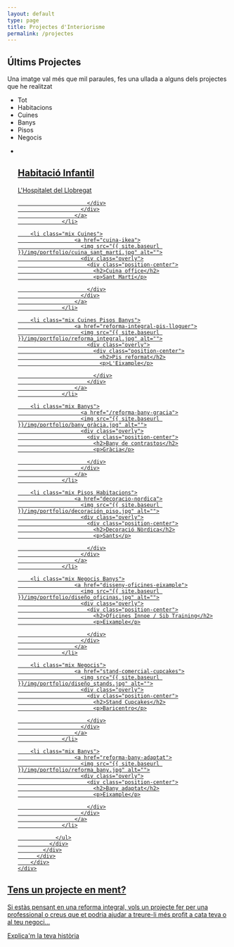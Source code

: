 ```yaml
---
layout: default
type: page
title: Projectes d'Interiorisme
permalink: /projectes
---
```


<section id="global-header">
    <div class="container">
        <div class="row">
            <div class="col-md-12">
                <div class="block">
                    <h1>Últims Projectes</h1>
                    <p>Una imatge val més que mil paraules, fes una ullada a alguns dels projectes que he realitzat</p>
                </div>
            </div>
        </div>
    </div>
</section>

<section id="portfolio-work">
    <div class="container">
        <div class="row">
          <div class="col-md-12">
            <div class="block">
              <div class="portfolio-menu">
                <ul>
                    <li class="filter" data-filter="all">Tot</li>
                    <li class="filter" data-filter=".Habitacions">Habitacions</li>
                    <li class="filter" data-filter=".Cuines">Cuines</li>
                    <li class="filter" data-filter=".Banys">Banys</li>
                    <li class="filter" data-filter=".Pisos">Pisos</li>
                    <li class="filter" data-filter=".Negocis">Negocis</li>
                </ul>
              </div>
              <div class="portfolio-contant">
                <ul id="portfolio-contant-active">
 		    <li class="mix Habitacions">
                      <a href="/habitació-infantil">
                        <img src="{{ site.baseurl }}/img/portfolio/habitació_infantil.jpg" alt="">
                        <div class="overly">
                          <div class="position-center">
                            <h2>Habitació Infantil</h2>
                            <p>L'Hospitalet del Llobregat</p>

                          </div>
                        </div>
                      </a>
                  </li>

		<li class="mix Cuines">
                      <a href="cuina-ikea">
                        <img src="{{ site.baseurl }}/img/portfolio/cuina_sant_martí.jpg" alt="">
                        <div class="overly">
                          <div class="position-center">
                            <h2>Cuina office</h2>
                            <p>Sant Martí</p>

                          </div>
                        </div>
                      </a>
                  </li>

        <li class="mix Cuines Pisos Banys">
                      <a href="reforma-integral-pis-lloguer">
                        <img src="{{ site.baseurl }}/img/portfolio/reforma_integral.jpg" alt="">
                          <div class="overly">
                            <div class="position-center">
                              <h2>Pis reformat</h2>
                              <p>L'Eixample</p>

                            </div>
                          </div>
                      </a>
                  </li>

        <li class="mix Banys">
                        <a href="/reforma-bany-gracia">
                        <img src="{{ site.baseurl }}/img/portfolio/bany_gràcia.jpg" alt="">
                        <div class="overly">
                          <div class="position-center">
                            <h2>Bany de contrastos</h2>
                            <p>Gràcia</p>

                          </div>
                        </div>
                      </a>
                  </li>

		<li class="mix Pisos Habitacions">
                      <a href="decoracio-nordica">
                        <img src="{{ site.baseurl }}/img/portfolio/decoración_piso.jpg" alt="">
                        <div class="overly">
                          <div class="position-center">
                            <h2>Decoració Nòrdica</h2>
                            <p>Sants</p>

                          </div>
                        </div>
                      </a>
                  </li>

        <li class="mix Negocis Banys">
                      <a href="disseny-oficines-eixample">
                        <img src="{{ site.baseurl }}/img/portfolio/diseño_oficinas.jpg" alt="">
                        <div class="overly">
                          <div class="position-center">
                            <h2>Oficines Innoe / Sib Training</h2>
                            <p>Eixample</p>

                          </div>
                        </div>
                      </a>
                  </li>

        <li class="mix Negocis">
                      <a href="stand-comercial-cupcakes">
                        <img src="{{ site.baseurl }}/img/portfolio/diseño_stands.jpg" alt="">
                        <div class="overly">
                          <div class="position-center">
                            <h2>Stand Cupcakes</h2>
                            <p>Baricentro</p>

                          </div>
                        </div>
                      </a>
                  </li>

        <li class="mix Banys">
                      <a href="reforma-bany-adaptat">
                        <img src="{{ site.baseurl }}/img/portfolio/reforma_bany.jpg" alt="">
                        <div class="overly">
                          <div class="position-center">
                            <h2>Bany adaptat</h2>
                            <p>Eixample</p>

                          </div>
                        </div>
                      </a>
                  </li>

                </ul>
              </div>
            </div>
          </div>
        </div>
    </div>
</section>


<section id="call-to-action">
  <div class="container">
    <div class="row">
      <div class="col-md-12">
        <div class="block">
          <h2>Tens un projecte en ment?</h2>
          <p>Si estàs pensant en una reforma integral, vols un projecte fer per una professional o creus que et podria ajudar a treure-li més profit a cata teva o al teu negoci...</p>
          <a class="btn btn-default btn-call-to-action" href="#" >Explica'm la teva història</a>
        </div>
      </div>
    </div>
  </div>
</section>
